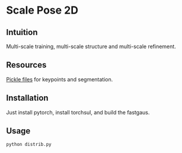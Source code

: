 # Scale Pose 2D

## Intuition

Multi-scale training, multi-scale structure and multi-scale refinement. 

## Resources

[Pickle files](https://www.dropbox.com/sh/3wydln5k1xnfupc/AADa0Jnx_gkAhpelTYCnzMxLa?dl=0) for keypoints and segmentation.

## Installation 

Just install pytorch, install torchsul, and build the fastgaus. 

## Usage 

```
python distrib.py 
```
